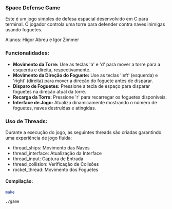 ### Space Defense Game

Este é um jogo simples de defesa espacial desenvolvido em C para terminal. O jogador controla uma torre para defender contra naves inimigas usando foguetes.

Alunos: Higor Abreu e Igor Zimmer

### Funcionalidades:

- **Movimento da Torre:** Use as teclas 'a' e 'd' para mover a torre para a esquerda e direita, respectivamente.
- **Movimento da Direção do Foguete:** Use as teclas 'left' (esquerda) e 'right' (direita) para mover a direção do foguete antes de disparar.
- **Disparo de Foguetes:** Pressione a tecla de espaço para disparar foguetes na direção atual da torre.
- **Recarga da Torre:** Pressione 'r' para recarregar os foguetes disponíveis.
- **Interface de Jogo:** Atualiza dinamicamente mostrando o número de foguetes, naves destruídas e atingidas.

### Uso de Threads:

Durante a execução do jogo, as seguintes threads são criadas garantindo uma experiência de jogo fluida:

- thread_ships: Movimento das Naves
- thread_interface: Atualização da Interface
- thread_input: Captura de Entrada
- thread_collision: Verificação de Colisões
- rocket_thread: Movimento dos Foguetes

#### Compilação:
   ```bash
   make
   ```
   ```bash
   ./game
   ```

